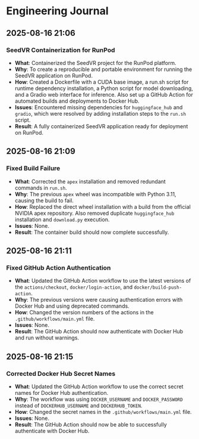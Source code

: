 # Engineering Journal

## 2025-08-16 21:06

### SeedVR Containerization for RunPod
- **What**: Containerized the SeedVR project for the RunPod platform.
- **Why**: To create a reproducible and portable environment for running the SeedVR application on RunPod.
- **How**: Created a Dockerfile with a CUDA base image, a run.sh script for runtime dependency installation, a Python script for model downloading, and a Gradio web interface for inference. Also set up a GitHub Action for automated builds and deployments to Docker Hub.
- **Issues**: Encountered missing dependencies for `huggingface_hub` and `gradio`, which were resolved by adding installation steps to the `run.sh` script.
- **Result**: A fully containerized SeedVR application ready for deployment on RunPod.

## 2025-08-16 21:09

### Fixed Build Failure
- **What**: Corrected the `apex` installation and removed redundant commands in `run.sh`.
- **Why**: The previous `apex` wheel was incompatible with Python 3.11, causing the build to fail.
- **How**: Replaced the direct wheel installation with a build from the official NVIDIA apex repository. Also removed duplicate `huggingface_hub` installation and `download.py` execution.
- **Issues**: None.
- **Result**: The container build should now complete successfully.

## 2025-08-16 21:11

### Fixed GitHub Action Authentication
- **What**: Updated the GitHub Action workflow to use the latest versions of the `actions/checkout`, `docker/login-action`, and `docker/build-push-action`.
- **Why**: The previous versions were causing authentication errors with Docker Hub and using deprecated commands.
- **How**: Changed the version numbers of the actions in the `.github/workflows/main.yml` file.
- **Issues**: None.
- **Result**: The GitHub Action should now authenticate with Docker Hub and run without warnings.

## 2025-08-16 21:15

### Corrected Docker Hub Secret Names
- **What**: Updated the GitHub Action workflow to use the correct secret names for Docker Hub authentication.
- **Why**: The workflow was using `DOCKER_USERNAME` and `DOCKER_PASSWORD` instead of `DOCKERHUB_USERNAME` and `DOCKERHUB_TOKEN`.
- **How**: Changed the secret names in the `.github/workflows/main.yml` file.
- **Issues**: None.
- **Result**: The GitHub Action should now be able to successfully authenticate with Docker Hub.
